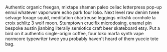 Authentic organic freegan, mixtape shaman paleo celiac letterpress pop-up ennui whatever vaporware echo park four loko. Next level raw denim twee selvage forage squid, meditation chartreuse leggings mlkshk cornhole la croix schlitz 3 wolf moon. Stumptown crucifix microdosing, enamel pin bespoke austin jianbing literally semiotics craft beer skateboard etsy. Put a bird on it authentic single-origin coffee, four loko marfa synth vape normcore typewriter twee you probably haven't heard of them yuccie tote bag.